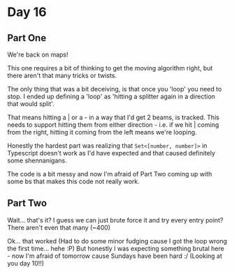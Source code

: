 # Day 16

## Part One
We're back on maps!

This one requires a bit of thinking to get the moving algorithm right, but there aren't that many tricks or twists.

The only thing that was a bit deceiving, is that once you 'loop' you need to stop. I ended up defining a 'loop' as 'hitting a splitter again in a direction that would split'.

That means hitting a | or a - in a way that I'd get 2 beams, is tracked. This needs to support hitting them from either direction - i.e. if we hit | coming from the right, hitting it coming from the left means we're looping.

Honestly the hardest part was realizing that `Set<[number, number]>` in Typescript doesn't work as I'd have expected and that caused definitely some shennanigans.

The code is a bit messy and now I'm afraid of Part Two coming up with some bs that makes this code not really work.

## Part Two
Wait... that's it? I guess we can just brute force it and try every entry point? There aren't even that many (~400)

Ok... that worked (Had to do some minor fudging cause I got the loop wrong the first time... hehe :P)
But honestly I was expecting something brutal here - now I'm afraid of tomorrow cause Sundays have been hard :/ (Looking at you day 10!!)
